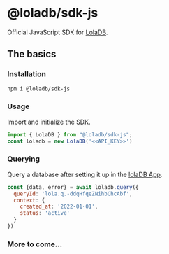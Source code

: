 # @loladb/sdk-js

Official JavaScript SDK for [LolaDB](https://loladb.com).

## The basics

### Installation

```bash
npm i @loladb/sdk-js
```

### Usage

Import and initialize the SDK.

```js
import { LolaDB } from "@loladb/sdk-js";
const loladb = new LolaDB('<<API_KEY>>')
```

### Querying

Query a database after setting it up in the [lolaDB App](https://app.loladb.com).

```js
const {data, error} = await loladb.query({
  queryId: 'lola.q.-ddqHfqeZNihbChcAbf',
  context: {
    created_at: '2022-01-01',
    status: 'active'
  } 
})
```

### More to come...
